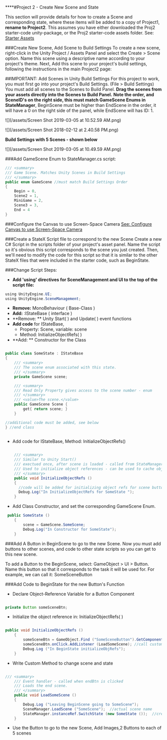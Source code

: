 ****#Project 2 - Create New Scene and State

This section will provide details for how to create a Scene and corresponding state, where these items will be added to a copy of Project1, **rename to Project2**.  This assumes you have either downloaded the Proj2 starter-code unity-package, or the Proj2 starter-code assets folder. See: [Starter Assets](/project2-starter-assets.md)

###Create New Scene, Add Scene to Build Settings
To create a new scene, right-click in the Unity Project / Assets Panel and select the Create > Scene option.  Name this scene using a descriptive name according to your project's theme.  Next, Add this scene to your project's build settings, following the instructions in the main Project2 page: 

##IMPORTANT: Add Scenes in Unity Build Settings 
For this project to work, you must first go into your project's Build Settings. (File > Build Settings)  You must add all scenes to the Scenes to Build Panel.  **Drag the scenes from your assets directly into the Scenes to Build Panel.**  **Note the order, and SceneID's on the right side, this must match GameScene Enums in StateManager**, BeginScene must be higher than EndScene in the order, it will have a 0 on the right side of the panel, while EndScene will has ID: 1.

![](/assets/Screen Shot 2019-03-05 at 10.52.59 AM.png)

![](/assets/Screen Shot 2018-02-12 at 2.40.58 PM.png)

**Build Settings with 5 Scenes - shown below**

![](/assets/Screen Shot 2019-03-05 at 10.49.59 AM.png)



###Add GameScene Enum to StateManager.cs script:


```java
/// <summary>
/// Game Scene. Matches Unity Scenes in Build Settings
/// </summary>
public enum GameScene //must match Build Settings Order
{
	Begin = 0,
	Scene2 = 1,   
	MiniGame = 2,
	Scene3 = 3,
	End = 4
}
```
###Configure the Canvas to use Screen-Space Camera
[ See: Configure Canvas to use Screen-Space Camera](https://kdoore.gitbooks.io/cs-2335/content/project-1-score-and-ui-elements.html#animation-set-canvas-render-mode-to-screen-space-camera) 

###Create a StateX Script file to correspond to the new Scene
Create a new C# Script in the scripts folder of your project's asset panel.  Name the script so it's obvious this script corresponds to the scene you just created.  Then, we'll need to modify the code for this script so that it is similar to the other StateX files that were included in the starter code, such as BeginState.

###Change Script Steps:
 - **Add 'using' directives for SceneManagement and UI to the top of the script file:**


```java
using UnityEngine.UI;
using UnityEngine.SceneManagement;

```

- **Remove:** MonoBehaviour ( Base-Class )
- **Add:** :IStateBase ( interface )
- **Remove: ** Unity Start( ) and Update( ) event functions
- **Add code** for IStateBase, 
	- Property: Scene, variable: scene
	- Method: InitializeObjectRefs( )
- **Add: ** Constructor for the Class  
          

```java

public class SomeState : IStateBase
{
    /// <summary>
	/// The scene enum associated with this state.
	/// </summary>
	private GameScene scene;

	/// <summary>
	/// Read Only Property gives access to the scene number - enum
	/// </summary>
	/// <value>The scene.</value>
	public GameScene Scene {
		get{ return scene; }
	}

//additional code must be added, see below	
} //end class
    
```
- Add code for IStateBase, Method:  InitializeObjectRefs()


```java

	/// <summary>
	/// Similar to Unity Start() 
	/// exectued once, after scene is loaded - called from StateManager
	/// Used to initialize object references - can be used to cache object references
	/// </summary>
	public void InitializeObjectRefs ()
	{
	  //code will be added for initializing object refs for scene buttons
	  Debug.Log("In InitializeObjectRefs for SomeState ");
	}
```

 - Add Class Constructor, and set the corresponding GameScene Enum.
  
     

```java
 public SomeState ()
	{
		scene = GameScene.SomeScene;
		Debug.Log("In Constructor for SomeState");
	}

```

###Add A Button in BeginScene to go to the new Scene.
Now you must add buttons to other scenes, and code to other state scripts so you can get to this new scene.

To add a Button to the BeginScene, select: GameObject > UI > Button.  Name this button so that it corresponds to the task it will be used for.  For example, we can call it: SomeSceneButton

###Add Code to BeginState for the new Button's Function

- Declare Object-Reference Variable for a Button Component


```java

private Button someSceneBtn;
```
- Initialize the object reference in: InitializeObjectRefs( )


```java

public void InitializeObjectRefs ()
	{
		someSceneBtn = GameObject.Find ("SomeSceneButton").GetComponent<Button> ();
		someSceneBtn.onClick.AddListener (LoadSomeScene); //call custom method defined below
		Debug.Log ("In BeginState initializeObjRefs");
	}

```
- Write Custom Method to change scene and state


```java

/// <summary>
	/// Event handler - called when endBtn is clicked
	/// Loads the end scene.
	/// </summary>
	public void LoadSomeScene ()
	{  
		Debug.Log ("Leaving BeginScene going to SomeScene");
		SceneManager.LoadScene ("SomeScene");  //actual scene name
		StateManager.instanceRef.SwitchState (new SomeState ());  //create new state, pass to StateManager
	}
```

- Use the Button to go to the new Scene, Add Images,2 Buttons to each of 5 scenes  

